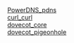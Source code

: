 [PowerDNS_pdns](https://workertmp.github.io/testcc/PowerDNS_pdns/outhtml/)  
[curl_curl](https://workertmp.github.io/testcc/curl_curl/outhtml/)  
[dovecot_core](https://workertmp.github.io/testcc/dovecot_core/outhtml/)  
[dovecot_pigeonhole](https://workertmp.github.io/testcc/dovecot_pigeonhole/outhtml/)  
